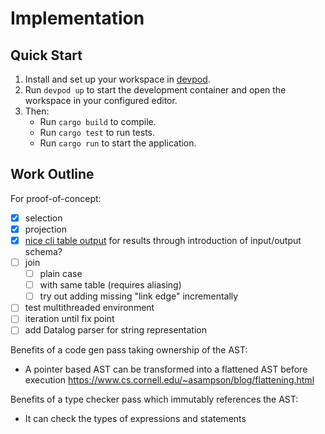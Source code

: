 # Implementation

## Quick Start

1. Install and set up your workspace in [devpod](https://devpod.sh).
2. Run `devpod up` to start the development container and open the workspace
   in your configured editor.
3. Then:
   - Run `cargo build` to compile.
   - Run `cargo test` to run tests.
   - Run `cargo run` to start the application.

## Work Outline

For proof-of-concept:

- [x] selection
- [x] projection
- [x] [nice cli table output](https://crates.io/crates/cli-table)
      for results through introduction of input/output schema?
- [ ] join
  - [ ] plain case
  - [ ] with same table (requires aliasing)
  - [ ] try out adding missing "link edge" incrementally
- [ ] test multithreaded environment
- [ ] iteration until fix point
- [ ] add Datalog parser for string representation

Benefits of a code gen pass taking ownership of the AST:

- A pointer based AST can be transformed into a flattened AST before execution
  https://www.cs.cornell.edu/~asampson/blog/flattening.html

Benefits of a type checker pass which immutably references the AST:

- It can check the types of expressions and statements
